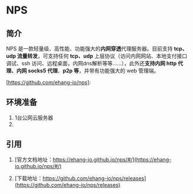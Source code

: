 # NPS

## 简介

NPS 是一款轻量级、高性能、功能强大的**内网穿透**代理服务器。目前支持 **tcp、udp 流量转发**，可支持任何 **tcp、udp** 上层协议（访问内网网站、本地支付接口调试、ssh 访问、远程桌面，内网dns解析等等……），此外还**支持内网 http 代理、内网 socks5 代理**、**p2p 等**，并带有功能强大的 web 管理端。

[https://github.com/ehang-io/nps]:顶顶顶

[https://github.com/ehang-io/nps]:

## 环境准备

1. 1台公网云服务器
2. 

## 引用

1. [官方文档地址：https://ehang-io.github.io/nps/#/](https://ehang-io.github.io/nps/#/)

2. [下载地址：https://github.com/ehang-io/nps/releases](https://github.com/ehang-io/nps/releases)

   

